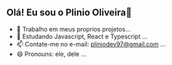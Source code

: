 ## Olá! Eu sou o Plinio Oliveira👋

- 🔭 Trabalho em meus proprios projetos...
- 🌱 Estudando Javascript, React e Typescript  ...
- 📫 Contate-me no e-mail: pliniodev97@gmail.com ...
- 😄 Pronouns: ele, dele ...


